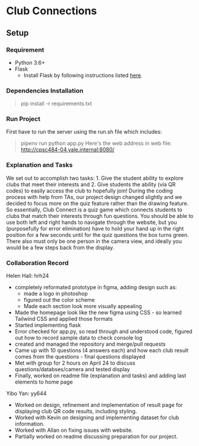 # Club Connections

## Setup

### Requirement

- Python 3.6+
- Flask
  - Install Flask by following instructions listed [here](https://flask.palletsprojects.com/en/2.2.x/installation/).

### Dependencies Installation

> pip install -r requirements.txt

### Run Project
First have to run the server using the run.sh file which includes: 
 > pipenv run python app.py
 Here's the web address in web file: http://cpsc484-04.yale.internal:8080/

### Explanation and Tasks
  We set out to accomplish two tasks: 1. Give the student ability to explore clubs that meet their interests and 2. Give students the ability (via QR codes) to easily access the club to hopefully join! During the coding process with help from TAs, our project design changed slightly and we decided to focus more on the quiz feature rather than the drawing feature. So essentially, Club Connect is a quiz game which connects students to clubs that match their interests through fun questions. You should be able to use both left and right hands to navigate through the website, but you (purposefully for error elimination) have to hold your hand up in the right position for a few seconds until for the quiz questions the box turns green. There also must only be one person in the camera view, and ideally you would be a few steps back from the display. 

### Collaboration Record

Helen Hall: hrh24
- completely reformated prototype in figma, adding design such as:
  -  made a logo in photoshop
  -  figured out the color scheme
  -  Made each section look more visually appealing
- Made the homepage look like the new figma using CSS - so learned Tailwind CSS and applied those formats
- Started implementing flask
- Error checked for app.py, so read through and understood code, figured out how to record sample data to check console log
- created and managed the repository and merge/pull requests
- Came up with 10 questions (4 answers each) and how each club result comes from the questions - final questions displayed
- Met with group for 2 hours on April 24 to discuss questions/databses/camera and tested display
- Finally, worked on readme file (explanation and tasks) and adding last elements to home page

Yibo Yan: yy644
- Worked on design, refinement and implementation of result page for displaying club QR code results, including styling. 
- Worked with Kevin on designing and implementing dataset for club information.
- Worked with Allan on fixing issues with website.
- Partially worked on readme discussing preparation for our project.

